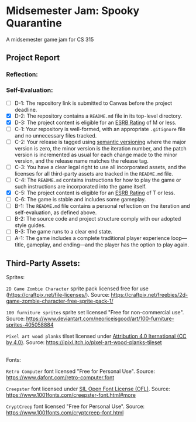 # Midsemester Jam: Spooky Quarantine
A midsemester game jam for CS 315

## Project Report
### Reflection:

### Self-Evaluation:
- [ ] D-1: The repository link is submitted to Canvas before the project deadline.
- [x] D-2: The repository contains a <code>README.md</code> file in its top-level directory.
- [x] D-3: The project content is eligible for an <a href="https://www.esrb.org/ratings-guide/">ESRB Rating</a> of M or less.
- [ ] C-1: Your repository is well-formed, with an appropriate <code>.gitignore</code> file and no unnecessary files tracked.
- [ ] C-2: Your release is tagged using <a href="https://semver.org/">semantic versioning</a> where the major version is zero, the minor version is the iteration number, and the patch version is incremented as usual for each change made to the minor version, and the release name matches the release tag.
- [ ] C-3: You have a clear legal right to use all incorporated assets, and the licenses for all third-party assets are tracked in the <code>README.md</code> file.
- [ ] C-4: The <code>README.md</code> contains instructions for how to play the game or such instructions are incorporated into the game itself.
- [x] C-5: The project content is eligible for an <a href="https://www.esrb.org/ratings-guide/">ESRB Rating</a> of T or less.
- [ ] C-6: The game is stable and includes some gameplay.
- [ ] B-1: The <code>README.md</code> file contains a personal reflection on the iteration and self-evaluation, as defined above.
- [ ] B-2: The source code and project structure comply with our adopted style guides.
- [ ] B-3: The game runs to a clear end state.
- [ ] A-1: The game includes a complete traditional player experience loop&mdash;title, gameplay, and ending&mdash;and the player has the option to play again.

## Third-Party Assets:
Sprites:

`2D Game Zombie Character` sprite pack licensed free for use (https://craftpix.net/file-licenses/). Source: https://craftpix.net/freebies/2d-game-zombie-character-free-sprite-pack-1/

`100 furniture sprites` sprite set licensed "Free for non-commercial use". Source: https://www.deviantart.com/neoriceisgood/art/100-furniture-sprites-405058884

`Pixel art wood planks` tilset licensed under [Attribution 4.0 Iternational (CC by 4.0)](https://creativecommons.org/licenses/by/4.0/). Source: https://ipixl.itch.io/pixel-art-wood-planks-tileset

<br>
Fonts:

`Retro Computer` font licensed "Free for Personal Use". Source: https://www.dafont.com/retro-computer.font

`Creepster` font licensed under [SIL Open Font License (OFL)](https://scripts.sil.org/cms/scripts/page.php?site_id=nrsi&id=OFL). Source: https://www.1001fonts.com/creepster-font.html#more

`CryptCreep` font licensed "Free for Personal Use". Source: https://www.1001fonts.com/cryptcreep-font.html

<br>